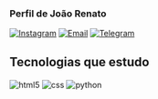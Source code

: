 ### Perfil de João Renato


[![Instagram](https://img.shields.io/badge/Instagram-FF0069.svg?style=for-the-badge&logo=Instagram&logoColor=white)](https://instagram.com/joao.renato_)
[![Email](https://img.shields.io/badge/Gmail-EA4335.svg?style=for-the-badge&logo=Gmail&logoColor=white)](https://gmail.com/joaoarenatoalmeida2018@gmail.com)
[![Telegram](https://img.shields.io/badge/Telegram-26A5E4.svg?style=for-the-badge&logo=Telegram&logoColor=white)](https://t.me/jao_renato)


## Tecnologias que estudo

<div style="display: inline-block><br />
  <img align="center" alt="C" src="https://img.shields.io/badge/C-A8B9CC.svg?style=for-the-badge&logo=C&logoColor=black" />
  <img align="center" alt="html5" src="https://img.shields.io/badge/HTML5-E34F26.svg?style=for-the-badge&logo=HTML5&logoColor=white" />
  <img align="center" alt="css" src="https://img.shields.io/badge/CSS-663399.svg?style=for-the-badge&logo=CSS&logoColor=white" />
  <img align="center" alt="python" src="https://img.shields.io/badge/Python-3776AB.svg?style=for-the-badge&logo=Python&logoColor=white" />
</div>
